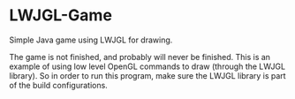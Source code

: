 # LWJGL-Game
Simple Java game using LWJGL for drawing.

The game is not finished, and probably will never be finished. This is an example of using low level OpenGL commands to draw (through the LWJGL library). So in order to run this program, make sure the LWJGL library is part of the build configurations.
